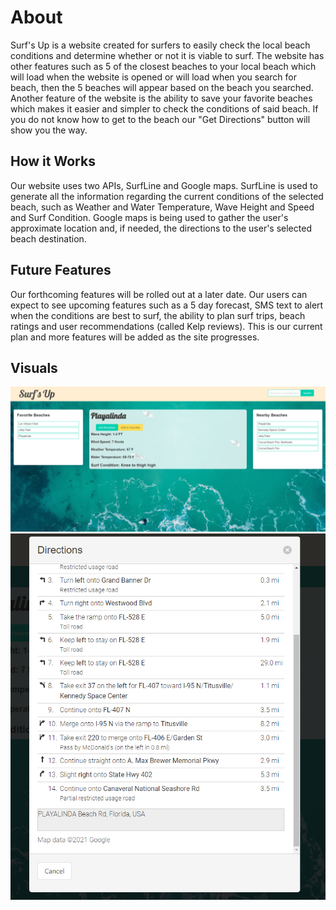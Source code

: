 # About

Surf's Up is a website created for surfers to easily check the local beach conditions and determine whether or not it is viable to surf. The website has other features such as 5 of the closest beaches to your local beach which will load when the website is opened or will load when you search for beach, then the 5 beaches will appear based on the beach you searched. Another feature of the website is the ability to save your favorite beaches which makes it easier and simpler to check the conditions of said beach. If you do not know how to get to the beach our "Get Directions" button will show you the way.

## How it Works

Our website uses two APIs, SurfLine and Google maps. SurfLine is used to generate all the information regarding the current conditions of the selected beach, such as Weather and Water Temperature, Wave Height and Speed and Surf Condition.
Google maps is being used to gather the user's approximate location and, if needed, the directions to the user's selected beach destination. 

## Future Features

Our forthcoming features will be rolled out at a later date. Our users can expect to see upcoming features such as a 5 day forecast, SMS text to alert when the conditions are best to surf, the ability to plan surf trips, beach ratings and user recommendations (called Kelp reviews). This is our current plan and more features will be added as the site progresses. 

## Visuals
![image1](./images/ss.jpg)
![image2](./images/ss1.jpg)
